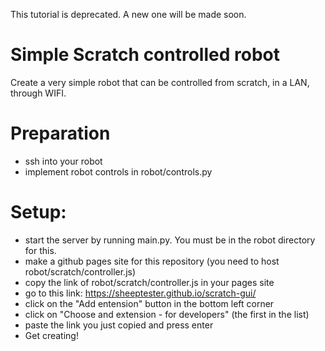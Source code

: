 This tutorial is deprecated. A new one will be made soon.

# Simple Scratch controlled robot

Create a very simple robot that can be controlled from scratch, in a LAN, through WIFI.


# Preparation

 - ssh into your robot
 - implement robot controls in robot/controls.py


# Setup:

 - start the server by running main.py. You must be in the robot directory for this.
 - make a github pages site for this repository (you need to host robot/scratch/controller.js)
 - copy the link of robot/scratch/controller.js in your pages site
 - go to this link: https://sheeptester.github.io/scratch-gui/
 - click on the "Add entension" button in the bottom left corner
 - click on "Choose and extension - for developers" (the first in the list)
 - paste the link you just copied and press enter
 - Get creating!

